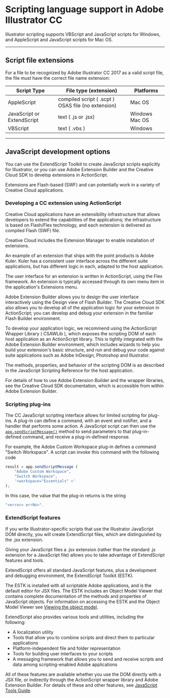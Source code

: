 # Scripting language support in Adobe Illustrator CC

Illustrator scripting supports VBScript and JavaScript scripts for Windows, and AppleScript and JavaScript scripts for Mac OS.

---

## Script file extensions

For a file to be recognized by Adobe Illustrator CC 2017 as a valid script file, the file must have the correct file name extension:

| Script Type                | File type (extension)                              | Platforms      |
|----------------------------|----------------------------------------------------|----------------|
| AppleScript                | compiled script ( .scpt ) OSAS file (no extension) | Mac OS         |
| JavaScript or ExtendScript | text ( .js or .jsx)                                | Windows Mac OS |
| VBScript                   | text ( .vbs )                                      | Windows        |

---

## JavaScript development options

You can use the ExtendScript Toolkit to create JavaScript scripts explicitly for Illustrator, or you can use Adobe Extension Builder and the Creative Cloud SDK to develop extensions in ActionScript.

Extensions are Flash-based (SWF) and can potentially work in a variety of Creative Cloud applications.

### Developing a CC extension using ActionScript

Creative Cloud applications have an extensibility infrastructure that allows developers to extend the capabilities of the applications; the infrastructure is based on Flash/Flex technology, and each extension is delivered as compiled Flash (SWF) file.

Creative Cloud includes the Extension Manager to enable installation of extensions.

An example of an extension that ships with the point products is Adobe Kuler. Kuler has a consistent user interface across the different suite applications, but has different logic in each, adapted to the host application.

The user interface for an extension is written in ActionScript, using the Flex framework. An extension is typically accessed through its own menu item in the application's Extensions menu.

Adobe Extension Builder allows you to design the user interface interactively using the Design view of Flash Builder. The Creative Cloud SDK also allows you to develop all of the application logic for your extension in ActionScript; you can develop and debug your extension in the familiar Flash Builder environment.

To develop your application logic, we recommend using the ActionScript Wrapper Library ( CSAWLib ), which exposes the scripting DOM of each host application as an ActionScript library. This is tightly integrated with the Adobe Extension Builder environment, which includes wizards to help you build your extension's basic structure, and run and debug your code against suite applications such as Adobe InDesign, Photoshop and Illustrator.

The methods, properties, and behavior of the scripting DOM is as described in the JavaScript Scripting Reference for the host application.

For details of how to use Adobe Extension Builder and the wrapper libraries, see the Creative Cloud SDK documentation, which is accessible from within Adobe Extension Builder.

### Scripting plug-ins

The CC JavaScript scripting interface allows for limited scripting for plug-ins. A plug-in can define a command, with an event and notifier, and a handler that performs some action. A JavaScript script can then use the [`app.sendScriptMessage()`](../jsobjref/Application.md#applicationsendscriptmessage) method to send parameters to that plug-in-defined command, and receive a plug-in-defined response.

For example, the Adobe Custom Workspace plug-in defines a command "Switch Workspace". A script can invoke this command with the following code

```javascript
result = app.sendScriptMessage (
    "Adobe Custom Workspace",
    "Switch Workspace",
    '<workspace="Essentials" >'
);
```

In this case, the value that the plug-in returns is the string

```javascript
"<error= errNo>".
```

### ExtendScript features

If you write Illustrator-specific scripts that use the Illustrator JavaScript DOM directly, you will create ExtendScript files, which are distinguished by the .jsx extension.

Giving your JavaScript files a .jsx extension (rather than the standard .js extension for a JavaScript file) allows you to take advantage of ExtendScript features and tools.

ExtendScript offers all standard JavaScript features, plus a development and debugging environment, the ExtendScript Toolkit (ESTK).

The ESTK is installed with all scriptable Adobe applications, and is the default editor for JSX files. The ESTK includes an Object Model Viewer that contains complete documentation of the methods and properties of JavaScript objects. For information on accessing the ESTK and the Object Model Viewer see [Viewing the object model](viewingTheObjectModel.md#introduction-viewingtheobjectmodel).

ExtendScript also provides various tools and utilities, including the following:

- A localization utility
- Tools that allow you to combine scripts and direct them to particular applications
- Platform-independent file and folder representation
- Tools for building user interfaces to your scripts
- A messaging framework that allows you to send and receive scripts and data among scripting-enabled Adobe applications

All of these features are available whether you use the DOM directly with a JSX file, or indirectly through the ActionScript wrapper library and Adobe Extension Builder. For details of these and other features, see [JavaScript Tools Guide](https://extendscript.docsforadobe.dev/).
